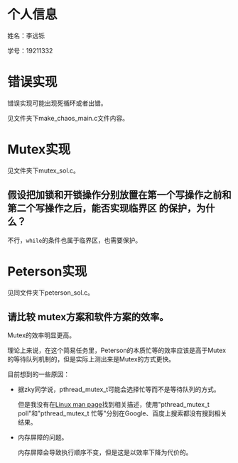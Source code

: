 # 个人信息

姓名：李远铄

学号：19211332



# 错误实现

错误实现可能出现死循环或者出错。

见文件夹下make_chaos_main.c文件内容。



# Mutex实现

见文件夹下mutex_sol.c。

## 假设把加锁和开锁操作分别放置在第一个写操作之前和 第二个写操作之后，能否实现临界区 的保护，为什么？

不行，`while`的条件也属于临界区，也需要保护。



# Peterson实现

见同文件夹下peterson_sol.c。

## 请比较 mutex方案和软件方案的效率。

Mutex的效率明显更高。

理论上来说，在这个简易任务里，Peterson的本质忙等的效率应该是高于Mutex的等待队列机制的，但是实际上测出来是Mutex的方式更快。

目前想到的一些原因：

* 据zky同学说，pthread_mutex_t可能会选择忙等而不是等待队列的方式。

  但是我没有在[Linux man page](https://linux.die.net/man/3/pthread_mutex_lock)找到相关描述，使用"pthread_mutex_t poll"和"pthread_mutex_t 忙等"分别在Google、百度上搜索都没有搜到相关结果。

* 内存屏障的问题。

  内存屏障会导致执行顺序不变，但是这是以效率下降为代价的。